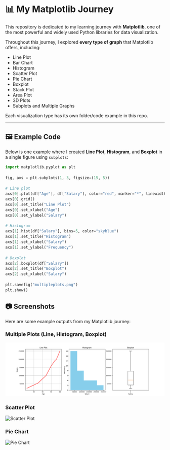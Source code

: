 # 📊 My Matplotlib Journey

This repository is dedicated to my learning journey with **Matplotlib**, one of the most powerful and widely used Python libraries for data visualization.  

Throughout this journey, I explored **every type of graph** that Matplotlib offers, including:

- Line Plot  
- Bar Chart  
- Histogram  
- Scatter Plot  
- Pie Chart  
- Boxplot  
- Stack Plot  
- Area Plot  
- 3D Plots  
- Subplots and Multiple Graphs  

Each visualization type has its own folder/code example in this repo.  

---

## 🖼️ Example Code  

Below is one example where I created **Line Plot**, **Histogram**, and **Boxplot** in a single figure using `subplots`:

```python
import matplotlib.pyplot as plt

fig, axs = plt.subplots(1, 3, figsize=(15, 5))

# Line plot
axs[0].plot(df["Age"], df["Salary"], color="red", marker="*", linewidth=2, markersize=2)
axs[0].grid()
axs[0].set_title("Line Plot")
axs[0].set_xlabel("Age")
axs[0].set_ylabel("Salary")

# Histogram
axs[1].hist(df["Salary"], bins=5, color="skyblue")
axs[1].set_title("Histogram")
axs[1].set_xlabel("Salary")
axs[1].set_ylabel("Frequency")

# Boxplot
axs[2].boxplot(df["Salary"])
axs[2].set_title("Boxplot")
axs[2].set_xlabel("Salary")

plt.savefig("multipleplots.png")
plt.show()
```

## 📷 Screenshots  

Here are some example outputs from my Matplotlib journey:  

### Multiple Plots (Line, Histogram, Boxplot)
![Multiple Plots](multipleplots.png)

### Scatter Plot
![Scatter Plot](scatter_plots/scatter_example.png)

### Pie Chart
![Pie Chart](pie_charts/pie_example.png)

